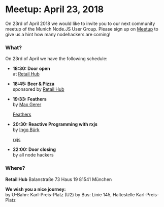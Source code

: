 # Meetup: April 23, 2018

On 23rd of April 2018 we would like to invite you to our next community meetup of the Munich Node.JS User Group. 
Please sign up on [Meetup](https://www.meetup.com/Munich-Node-js-User-Group/events/249663471/) to give us a hint how many nodehackers are coming!

### What?

On 23rd of April we have the following schedule:

*   **18:30: Door open**  
    at [Retail Hub](http://www.retailtechhub.com/)
    
*   **18:45: Beer & Pizza**  
    sponsored by [Retail Hub](http://www.retailtechhub.com/)
    

*   **19:33: Feathers**  
    by [Max Gerer](/speakers.html#maxg)
 
    [Feathers](https://feathersjs.com/)

*   **20:30: Reactive Programming with rxjs**  
    by [Ingo Bürk](/speakers.html#ingob)
  
    [rxjs](http://reactivex.io/rxjs/)
  
*   **22:00: Door closing**  
    by all node hackers
  
### Where?

**Retail Hub**
Balanstraße 73
Haus 19
81541 München

**We wish you a nice journey:**  
by U-Bahn: Karl-Preis-Platz (U2)
by Bus: Linie 145, Haltestelle Karl-Preis-Platz

